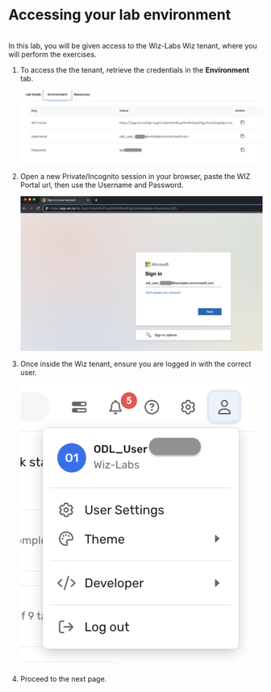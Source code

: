 # Accessing your lab environment
<br/>
In this lab, you will be given access to the Wiz-Labs Wiz tenant, where you will perform the exercises. 

1. To access the the tenant, retrieve the credentials in the **Environment** tab.

    ![](img/env_creds.png) 

1. Open a new Private/Incognito session in your browser, paste the WIZ Portal url, then use the Username and Password.

   ![](img/login.png) 

1. Once inside the Wiz tenant, ensure you are logged in with the correct user.

   ![](img/wiz_user.png) 

1. Proceed to the next page.
